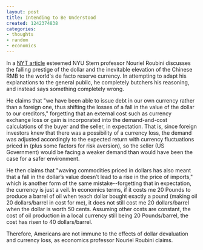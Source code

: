 ```yaml
---
layout: post
title: Intending to Be Understood
created: 1242374838
categories:
- thoughts
- random
- economics
---
```

In a <a href="http://www.nytimes.com/2009/05/14/opinion/14Roubini.html">NYT article</a> esteemed NYU Stern professor Nouriel Roubini discusses the falling prestige of the dollar and the inevitable elevation of the Chinese RMB to the world's de facto reserve currency. In attempting to adapt his explanations to the general public, he completely butchers his reasoning, and instead says something completely wrong.

He claims that "we have been able to issue debt in our own currency rather than a foreign one, thus shifting the losses of a fall in the value of the dollar to our creditors," forgetting that an external cost such as currency exchange loss or gain is incorporated into the demand-and-cost calculations of the buyer and the seller, in expectation. That is, since foreign investors knew that there was a possibility of a currency loss, the demand was adjusted accordingly to the expected return with currency fluctuations priced in (plus some factors for risk aversion), so the seller (US Government) would be facing a weaker demand than would have been the case for a safer environment.

He then claims that "waving commodities priced in dollars has also meant that a fall in the dollar’s value doesn’t lead to a rise in the price of imports," which is another form of the same mistake--forgetting that in expectation, the currency is just a veil. In economics terms, if it costs me 20 Pounds to produce a barrel of oil when teach dollar bought exactly a pound (making oil 20 dollars/barrel in cost for me), it does not still cost me 20 dollars/barrel when the dollar is worth 50 cents. Assuming other costs are constant, the cost of oil production in a local currency still being 20 Pounds/barrel, the cost has risen to 40 dollars/barrel.

Therefore, Americans are not immune to the effects of dollar devaluation and currency loss, as economics professor Nouriel Roubini claims.
